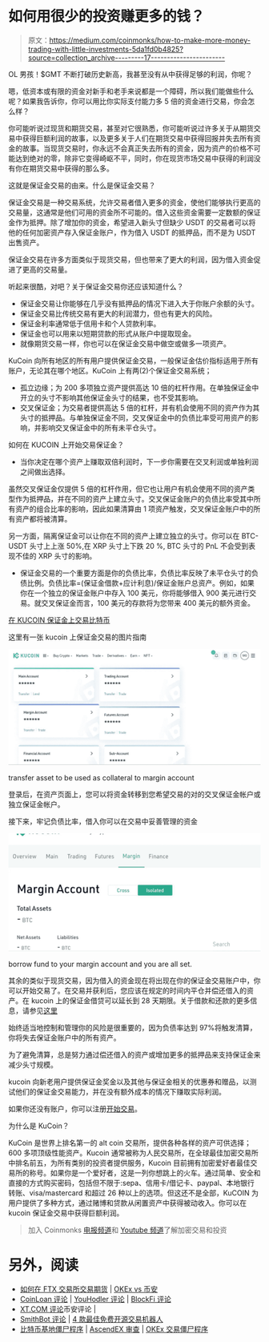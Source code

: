# 如何用很少的投资赚更多的钱？

> 原文：<https://medium.com/coinmonks/how-to-make-more-money-trading-with-little-investments-5da1fd0b4825?source=collection_archive---------17----------------------->

OL 男孩！$GMT 不断打破历史新高，我甚至没有从中获得足够的利润，你呢？

嗯，低资本或有限的资金对新手和老手来说都是一个障碍，所以我们能做些什么呢？如果我告诉你，你可以用比你实际支付能力多 5 倍的资金进行交易，你会怎么样？

你可能听说过现货和期货交易，甚至对它很熟悉，你可能听说过许多关于从期货交易中获得巨额利润的故事，以及更多关于人们在期货交易中获得回报并失去所有资金的故事。当现货交易时，你永远不会真正失去所有的资金，因为资产的价格不可能达到绝对的零，除非它变得崎岖不平，同时，你在现货市场交易中获得的利润没有你在期货交易中获得的那么多。

这就是保证金交易的由来。什么是保证金交易？

保证金交易是一种交易系统，允许交易者借入更多的资金，使他们能够执行更高的交易量，这通常是他们可用的资金所不可能的。借入这些资金需要一定数额的保证金作为抵押。除了增加你的资金，希望进入新头寸但缺少 USDT 的交易者可以将他的任何加密资产存入保证金账户，作为借入 USDT 的抵押品，而不是为 USDT 出售资产。

保证金交易在许多方面类似于现货交易，但也带来了更大的利润，因为借入资金促进了更高的交易量。

听起来很酷，对吧？关于保证金交易你还应该知道什么？

*   保证金交易让你能够在几乎没有抵押品的情况下进入大于你账户余额的头寸。
*   保证金交易比传统交易有更大的利润潜力，但也有更大的风险。
*   保证金利率通常低于信用卡和个人贷款利率。
*   保证金也可以用来以短期贷款的形式从账户中提取现金。
*   就像期货交易一样，你也可以在保证金交易中做空或做多一项资产。

KuCoin 向所有地区的所有用户提供保证金交易，一般保证金估价指标适用于所有账户，无论其在哪个地区。KuCoin 上有两(2)个保证金交易系统；

*   孤立边缘；为 200 多项独立资产提供高达 10 倍的杠杆作用。在单独保证金中开立的头寸不影响其他保证金头寸的结果，也不受其影响。
*   交叉保证金；为交易者提供高达 5 倍的杠杆，并有机会使用不同的资产作为其头寸的抵押品。与单独保证金不同，交叉保证金中的负债比率受可用资产的影响，并影响交叉保证金中的所有未平仓头寸。

如何在 KUCOIN 上开始交易保证金？

*   当你决定在哪个资产上赚取双倍利润时，下一步你需要在交叉利润或单独利润之间做出选择。

虽然交叉保证金仅提供 5 倍的杠杆作用，但它也让用户有机会使用不同的资产类型作为抵押品，并在不同的资产上建立头寸。交叉保证金账户的负债比率受其中所有资产的组合比率的影响，因此如果清算由 1 项资产触发，交叉保证金账户中的所有资产都将被清算。

另一方面，隔离保证金可以让你在不同的资产上建立独立的头寸。你可以在 BTC-USDT 头寸上上涨 50%,在 XRP 头寸上下跌 20 %, BTC 头寸的 PnL 不会受到表现不佳的 XRP 头寸的影响。

*   保证金交易的一个重要方面是你的负债比率，负债比率反映了未平仓头寸的负债比例。负债比率=(保证金借款+应计利息)/保证金账户总资产。例如，如果你在一个独立的保证金账户中存入 100 美元，你将能够借入 900 美元进行交易。就交叉保证金而言，100 美元的存款将为您带来 400 美元的额外资金。

[在 KUCOIN 保证金上交易比特币](https://www.kucoin.com/trade/BTC-USDT)

这里有一张 kucoin 上保证金交易的图片指南

![](img/771ecb34354ed59e39b1a002596cac6b.png)

transfer asset to be used as collateral to margin account

登录后，在资产页面上，您可以将资金转移到您希望交易的对的交叉保证金帐户或独立保证金帐户。

接下来，牢记负债比率，借入你可以在交易中妥善管理的资金

![](img/90ceef8d7faf584e08c207f646614fa7.png)

borrow fund to your margin account and you are all set.

其余的类似于现货交易，因为借入的资金现在将出现在你的保证金交易账户中，你可以开始交易了。在交易并获利后，您应该在规定的时间内平仓并偿还借入的资产。在 kucoin 上的保证金借贷可以延长到 28 天期限。关于借款和还款的更多信息，请参见[这里](https://docs.google.com/document/d/1DvsoZmlDBjPn4hUdqlaCni9u7YiWlT1V7v57O9vhiM0/edit)

始终适当地控制和管理你的风险是很重要的，因为负债率达到 97%将触发清算，你将失去保证金账户中的所有资产。

为了避免清算，总是努力通过偿还借入的资产或增加更多的抵押品来支持保证金来减少头寸规模。

kucoin 向新老用户提供保证金奖金以及其他与保证金相关的优惠券和赠品，以测试他们的保证金交易能力，并在没有额外成本的情况下赚取实际利润。

如果你还没有账户，你可以注册[开始交易](https://www.kucoin.com/r/rf/r395ZQJ)。

为什么是 KuCoin？

KuCoin 是世界上排名第一的 alt coin 交易所，提供各种各样的资产可供选择；600 多项顶级性能资产。Kucoin 通常被称为人民交易所，在全球最佳加密交易所中排名前五，为所有类别的投资者提供服务，Kucoin 目前拥有加密爱好者最佳交易所的称号。如果你是一个爱好者，这是一列你想跳上的火车。通过简单、安全和直接的方式购买密码，包括但不限于:sepa、信用卡/借记卡、paypal、本地银行转账、visa/mastercard 和超过 26 种以上的选项。但这还不是全部，KuCOIN 为用户提供了多种方式，通过赌博和贷款从闲置资产中获得被动收入。你可以在 kucoin 保证金交易中获得巨额利润。

> 加入 Coinmonks [电报频道](https://t.me/coincodecap)和 [Youtube 频道](https://www.youtube.com/c/coinmonks/videos)了解加密交易和投资

# 另外，阅读

*   [如何在 FTX 交易所交易期货](https://coincodecap.com/ftx-futures-trading) | [OKEx vs 币安](https://coincodecap.com/okex-vs-binance)
*   [CoinLoan 评论](https://coincodecap.com/coinloan-review) | [YouHodler 评论](/coinmonks/youhodler-4-easy-ways-to-make-money-98969b9689f2) | [BlockFi 评论](https://coincodecap.com/blockfi-review)
*   [XT.COM 评论](https://coincodecap.com/profittradingapp-for-binance)币安评论 |
*   [SmithBot 评论](https://coincodecap.com/smithbot-review) | [4 款最佳免费开源交易机器人](https://coincodecap.com/free-open-source-trading-bots)
*   [比特币基地僵尸程序](/coinmonks/coinbase-bots-ac6359e897f3) | [AscendEX 审查](/coinmonks/ascendex-review-53e829cf75fa) | [OKEx 交易僵尸程序](/coinmonks/okex-trading-bots-234920f61e60)